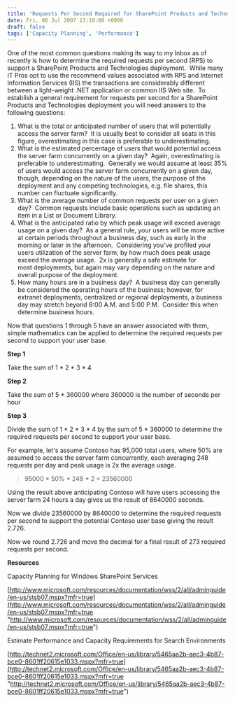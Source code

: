```yaml
---
title: 'Requests Per Second Required for SharePoint Products and Technologies'
date: Fri, 06 Jul 2007 13:10:00 +0000
draft: false
tags: ['Capacity Planning', 'Performance']
---
```


One of the most common questions making its way to my Inbox as of recently is how to determine the required requests per second (RPS) to support a SharePoint Products and Technologies deployment.  While many IT Pros opt to use the recommend values associated with RPS and Internet Information Services (IIS) the transactions are considerably different between a light-weight .NET application or common IIS Web site.  To establish a general requirement for requests per second for a SharePoint Products and Technologies deployment you will need answers to the following questions:

1.  What is the total or anticipated number of users that will potentially access the server farm?  It is usually best to consider all seats in this figure, overestimating in this case is preferable to underestimating.
2.  What is the estimated percentage of users that would potential access the server farm concurrently on a given day?  Again, overestimating is preferable to underestimating.  Generally we would assume at least 35% of users would access the server farm concurrently on a given day, though, depending on the nature of the users, the purpose of the deployment and any competing technologies, e.g. file shares, this number can fluctuate significantly.
3.  What is the average number of common requests per user on a given day?  Common requests include basic operations such as updating an item in a List or Document Library.
4.  What is the anticipated ratio by which peak usage will exceed average usage on a given day?  As a general rule, your users will be more active at certain periods throughout a business day, such as early in the morning or later in the afternoon.  Considering you've profiled your users utilization of the server farm, by how much does peak usage exceed the average usage.  2x is generally a safe estimate for most deployments, but again may vary depending on the nature and overall purpose of the deployment.
5.  How many hours are in a business day?  A business day can generally be considered the operating hours of the business; however, for extranet deployments, centralized or regional deployments, a business day may stretch beyond 8:00 A.M. and 5:00 P.M.  Consider this when determine business hours.

Now that questions 1 through 5 have an answer associated with them, simple mathematics can be applied to determine the required requests per second to support your user base.

**Step 1**

Take the sum of 1 \* 2 \* 3 \* 4

**Step 2**

Take the sum of 5 \* 360000 where 360000 is the number of seconds per hour

**Step 3**

Divide the sum of 1 \* 2 \* 3 \* 4 by the sum of 5 \* 360000 to determine the required requests per second to support your user base.

For example, let's assume Contoso has 95,000 total users, where 50% are assumed to access the server farm concurrently, each averaging 248 requests per day and peak usage is 2x the average usage.

> 95000 \* 50% \* 248 \* 2 = 23560000

Using the result above anticipating Contoso will have users accessing the server farm 24 hours a day gives us the result of 8640000 seconds.

Now we divide 23560000 by 8640000 to determine the required requests per second to support the potential Contoso user base giving the result 2.726. 

Now we round 2.726 and move the decimal for a final result of 273 required requests per second.

**Resources**

Capacity Planning for Windows SharePoint Services

[http://www.microsoft.com/resources/documentation/wss/2/all/adminguide/en-us/stsb07.mspx?mfr=true](http://www.microsoft.com/resources/documentation/wss/2/all/adminguide/en-us/stsb07.mspx?mfr=true "http://www.microsoft.com/resources/documentation/wss/2/all/adminguide/en-us/stsb07.mspx?mfr=true")

Estimate Performance and Capacity Requirements for Search Environments

[http://technet2.microsoft.com/Office/en-us/library/5465aa2b-aec3-4b87-bce0-8601ff20615e1033.mspx?mfr=true](http://technet2.microsoft.com/Office/en-us/library/5465aa2b-aec3-4b87-bce0-8601ff20615e1033.mspx?mfr=true "http://technet2.microsoft.com/Office/en-us/library/5465aa2b-aec3-4b87-bce0-8601ff20615e1033.mspx?mfr=true")
